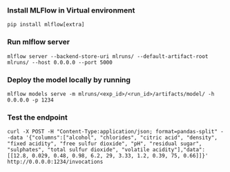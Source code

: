 ### Install MLFlow in Virtual environment
`pip install mlflow[extra]`

### Run mlflow server
`mlflow server --backend-store-uri mlruns/ --default-artifact-root mlruns/ --host 0.0.0.0 --port 5000`

### Deploy the model locally by running
`mlflow models serve -m mlruns/<exp_id>/<run_id>/artifacts/model/ -h 0.0.0.0 -p 1234`

### Test the endpoint
`curl -X POST -H "Content-Type:application/json; format=pandas-split" --data '{"columns":["alcohol", "chlorides", "citric acid", "density", "fixed acidity", "free sulfur dioxide", "pH", "residual sugar", "sulphates", "total sulfur dioxide", "volatile acidity"],"data":[[12.8, 0.029, 0.48, 0.98, 6.2, 29, 3.33, 1.2, 0.39, 75, 0.66]]}' http://0.0.0.0:1234/invocations`
